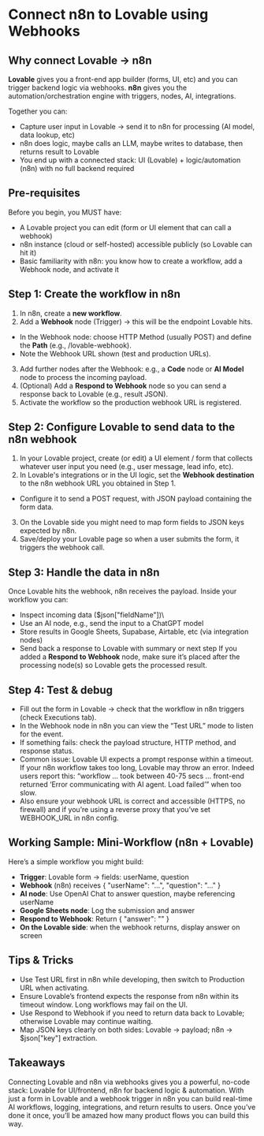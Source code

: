 # Connect n8n to Lovable using Webhooks

## Why connect Lovable → n8n

**Lovable** gives you a front-end app builder (forms, UI, etc) and you can trigger backend logic via webhooks. **n8n** gives you the automation/orchestration engine with triggers, nodes, AI, integrations. 

Together you can:
- Capture user input in Lovable → send it to n8n for processing (AI model, data lookup, etc)
- n8n does logic, maybe calls an LLM, maybe writes to database, then returns result to Lovable
- You end up with a connected stack: UI (Lovable) + logic/automation (n8n) with no full backend required

## Pre-requisites

Before you begin, you MUST have:
- A Lovable project you can edit (form or UI element that can call a webhook)
- n8n instance (cloud or self-hosted) accessible publicly (so Lovable can hit it)
- Basic familiarity with n8n: you know how to create a workflow, add a Webhook node, and activate it

## Step 1: Create the workflow in n8n

1. In n8n, create a **new workflow**.
2. Add a **Webhook** node (Trigger) → this will be the endpoint Lovable hits.
  - In the Webhook node: choose HTTP Method (usually POST) and define the **Path** (e.g., /lovable-webhook).
  - Note the Webhook URL shown (test and production URLs). 
3. Add further nodes after the Webhook: e.g., a **Code** node or **AI Model** node to process the incoming payload.
4. (Optional) Add a **Respond to Webhook** node so you can send a response back to Lovable (e.g., result JSON).
5. Activate the workflow so the production webhook URL is registered.

## Step 2: Configure Lovable to send data to the n8n webhook

1. In your Lovable project, create (or edit) a UI element / form that collects whatever user input you need (e.g., user message, lead info, etc).
2. In Lovable's integrations or in the UI logic, set the **Webhook destination** to the n8n webhook URL you obtained in Step 1.
  - Configure it to send a POST request, with JSON payload containing the form data.
3. On the Lovable side you might need to map form fields to JSON keys expected by n8n.
4. Save/deploy your Lovable page so when a user submits the form, it triggers the webhook call.

## Step 3: Handle the data in n8n

Once Lovable hits the webhook, n8n receives the payload. Inside your workflow you can:
  - Inspect incoming data ($json["fieldName"])\
  - Use an AI node, e.g., send the input to a ChatGPT model
  - Store results in Google Sheets, Supabase, Airtable, etc (via integration nodes)
  - Send back a response to Lovable with summary or next step
If you added a **Respond to Webhook** node, make sure it’s placed after the processing node(s) so Lovable gets the processed result.

## Step 4: Test & debug

- Fill out the form in Lovable → check that the workflow in n8n triggers (check Executions tab).
- In the Webhook node in n8n you can view the “Test URL” mode to listen for the event.
- If something fails: check the payload structure, HTTP method, and response status.
- Common issue: Lovable UI expects a prompt response within a timeout. If your n8n workflow takes too long, Lovable may throw an error. Indeed users report this: “workflow … took between 40-75 secs … front-end returned ‘Error communicating with AI agent. Load failed’” when too slow. 
- Also ensure your webhook URL is correct and accessible (HTTPS, no firewall) and if you’re using a reverse proxy that you’ve set WEBHOOK_URL in n8n config. 

## Working Sample: Mini-Workflow (n8n + Lovable) 

Here’s a simple workflow you might build:

- **Trigger**: Lovable form → fields: userName, question
- **Webhook** (n8n) receives { "userName": "...", "question": "..." }
- **AI node**: Use OpenAI Chat to answer question, maybe referencing userName
- **Google Sheets node**: Log the submission and answer
- **Respond to Webhook**: Return { "answer": "<AI response here>" }
- **On the Lovable side**: when the webhook returns, display answer on screen

## Tips & Tricks
- Use Test URL first in n8n while developing, then switch to Production URL when activating. 
- Ensure Lovable’s frontend expects the response from n8n within its timeout window. Long workflows may fail on the UI.
- Use Respond to Webhook if you need to return data back to Lovable; otherwise Lovable may continue waiting.
- Map JSON keys clearly on both sides: Lovable → payload; n8n → $json["key"] extraction.

## Takeaways
Connecting Lovable and n8n via webhooks gives you a powerful, no-code stack: Lovable for UI/frontend, n8n for backend logic & automation. With just a form in Lovable and a webhook trigger in n8n you can build real-time AI workflows, logging, integrations, and return results to users. Once you’ve done it once, you’ll be amazed how many product flows you can build this way.
